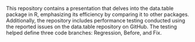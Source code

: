 This repository contains a presentation that delves into the data.table package in R, emphasizing its efficiency by comparing it to other packages. Additionally, the repository includes performance testing conducted using the reported issues on the data.table repository on GitHub. The testing helped define three code branches: Regression, Before, and Fix.

